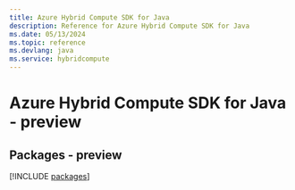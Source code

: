 ```yaml
---
title: Azure Hybrid Compute SDK for Java
description: Reference for Azure Hybrid Compute SDK for Java
ms.date: 05/13/2024
ms.topic: reference
ms.devlang: java
ms.service: hybridcompute
---
```

# Azure Hybrid Compute SDK for Java - preview
## Packages - preview
[!INCLUDE [packages](hybrid-compute-index.md)]